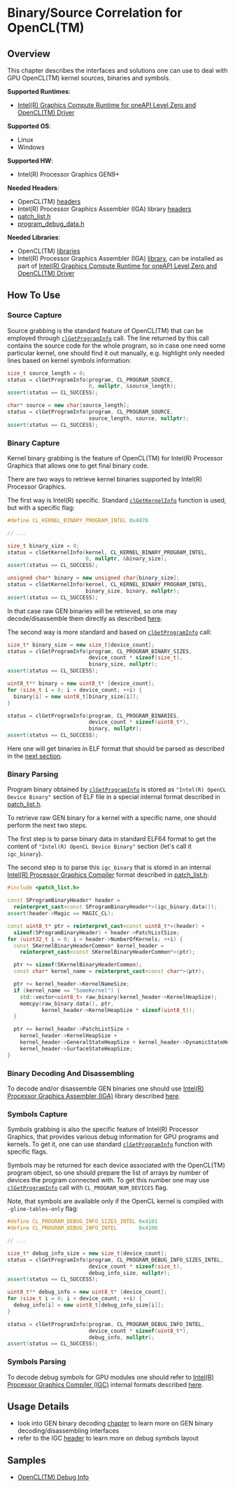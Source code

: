# Binary/Source Correlation for OpenCL(TM)
## Overview
This chapter describes the interfaces and solutions one can use to deal with GPU OpenCL(TM) kernel sources, binaries and symbols.

**Supported Runtimes**:
- [Intel(R) Graphics Compute Runtime for oneAPI Level Zero and OpenCL(TM) Driver](https://github.com/intel/compute-runtime)

**Supported OS**:
- Linux
- Windows

**Supported HW**:
- Intel(R) Processor Graphics GEN9+

**Needed Headers**:
- OpenCL(TM) [headers](https://github.com/KhronosGroup/OpenCL-Headers)
- Intel(R) Processor Graphics Assembler (IGA) library [headers](https://github.com/intel/intel-graphics-compiler/tree/master/visa/iga/IGALibrary/api)
- [patch_list.h](https://github.com/intel/intel-graphics-compiler/blob/master/IGC/AdaptorOCL/ocl_igc_shared/executable_format/patch_list.h)
- [program_debug_data.h](https://github.com/intel/intel-graphics-compiler/blob/master/IGC/AdaptorOCL/ocl_igc_shared/executable_format/program_debug_data.h)

**Needed Libraries**:
- OpenCL(TM) [libraries](https://github.com/intel/compute-runtime)
- Intel(R) Processor Graphics Assembler (IGA) [library](https://github.com/intel/intel-graphics-compiler/tree/master/visa/iga/IGALibrary), can be installed as part of [Intel(R) Graphics Compute Runtime for oneAPI Level Zero and OpenCL(TM) Driver](https://github.com/intel/compute-runtime)

## How To Use
### Source Capture
Source grabbing is the standard feature of OpenCL(TM) that can be employed through [`clGetProgramInfo`](https://www.khronos.org/registry/OpenCL/sdk/2.1/docs/man/xhtml/clGetProgramInfo.html) call. The line returned by this call contains the source code for the whole program, so in case one need some particular kernel, one should find it out manually, e.g. highlight only needed lines based on kernel symbols information:
```cpp
size_t source_length = 0;
status = clGetProgramInfo(program, CL_PROGRAM_SOURCE,
                          0, nullptr, &source_length);
assert(status == CL_SUCCESS);

char* source = new char[source_length];
status = clGetProgramInfo(program, CL_PROGRAM_SOURCE,
                          source_length, source, nullptr);
assert(status == CL_SUCCESS);
```

### Binary Capture
Kernel binary grabbing is the feature of OpenCL(TM) for Intel(R) Processor Graphics that allows one to get final binary code.

There are two ways to retrieve kernel binaries supported by Intel(R) Processor Graphics.

The first way is Intel(R) specific. Standard [`clGetKernelInfo`](https://www.khronos.org/registry/OpenCL/sdk/2.1/docs/man/xhtml/clGetKernelInfo.html) function is used, but with a specific flag:
```cpp
#define CL_KERNEL_BINARY_PROGRAM_INTEL 0x407D

// ...

size_t binary_size = 0;
status = clGetKernelInfo(kernel, CL_KERNEL_BINARY_PROGRAM_INTEL,
                         0, nullptr, &binary_size);
assert(status == CL_SUCCESS);

unsigned char* binary = new unsigned char[binary_size];
status = clGetKernelInfo(kernel, CL_KERNEL_BINARY_PROGRAM_INTEL,
                         binary_size, binary, nullptr);
assert(status == CL_SUCCESS);
```
In that case raw GEN binaries will be retrieved, so one may decode/disassemble them directly as described [here](#binary-decoding-and-disassembling).

The second way is more standard and based on [`clGetProgramInfo`](https://www.khronos.org/registry/OpenCL/sdk/2.1/docs/man/xhtml/clGetProgramInfo.html) call:
```cpp
size_t* binary_size = new size_t[device_count];
status = clGetProgramInfo(program, CL_PROGRAM_BINARY_SIZES,
                          device_count * sizeof(size_t),
                          binary_size, nullptr);
assert(status == CL_SUCCESS);

uint8_t** binary = new uint8_t* [device_count];
for (size_t i = 0; i < device_count; ++i) {
  binary[i] = new uint8_t[binary_size[i]];
}

status = clGetProgramInfo(program, CL_PROGRAM_BINARIES,
                          device_count * sizeof(uint8_t*),
                          binary, nullptr);
assert(status == CL_SUCCESS);
```
Here one will get binaries in ELF format that should be parsed as described in the [next section](#binary-parsing).

### Binary Parsing
Program binary obtained by [`clGetProgramInfo`](https://www.khronos.org/registry/OpenCL/sdk/2.1/docs/man/xhtml/clGetProgramInfo.html) is stored as `"Intel(R) OpenCL Device Binary"` section of ELF file in a special internal format described in [patch_list.h](https://github.com/intel/intel-graphics-compiler/blob/master/IGC/AdaptorOCL/ocl_igc_shared/executable_format/patch_list.h).

To retrieve raw GEN binary for a kernel with a specific name, one should perform the next two steps.

The first step is to parse binary data in standard ELF64 format to get the content of `"Intel(R) OpenCL Device Binary"` section (let's call it `igc_binary`).

The second step is to parse this `igc_binary` that is stored in an internal [Intel(R) Processor Graphics Compiler](https://github.com/intel/intel-graphics-compiler) format described in [patch_list.h](https://github.com/intel/intel-graphics-compiler/blob/master/IGC/AdaptorOCL/ocl_igc_shared/executable_format/patch_list.h):
```cpp
#include <patch_list.h>

const SProgramBinaryHeader* header =
  reinterpret_cast<const SProgramBinaryHeader*>(igc_binary.data());
assert(header->Magic == MAGIC_CL);

const uint8_t* ptr = reinterpret_cast<const uint8_t*>(header) +
  sizeof(SProgramBinaryHeader) + header->PatchListSize;
for (uint32_t i = 0; i < header->NumberOfKernels; ++i) {
  const SKernelBinaryHeaderCommon* kernel_header =
    reinterpret_cast<const SKernelBinaryHeaderCommon*>(ptr);

  ptr += sizeof(SKernelBinaryHeaderCommon);
  const char* kernel_name = reinterpret_cast<const char*>(ptr);

  ptr += kernel_header->KernelNameSize;
  if (kernel_name == "SomeKernel") {
    std::vector<uint8_t> raw_binary(kernel_header->KernelHeapSize);
    memcpy(raw_binary.data(), ptr,
           kernel_header->KernelHeapSize * sizeof(uint8_t));
  }

  ptr += kernel_header->PatchListSize +
    kernel_header->KernelHeapSize +
    kernel_header->GeneralStateHeapSize + kernel_header->DynamicStateHeapSize +
    kernel_header->SurfaceStateHeapSize;
}
```

### Binary Decoding And Disassembling
To decode and/or disassemble GEN binaries one should use [Intel(R) Processor Graphics Assembler (IGA)](https://github.com/intel/intel-graphics-compiler/tree/master/visa/iga/IGALibrary) library described [here](GenBinaryDecoding.md).

### Symbols Capture
Symbols grabbing is also the specific feature of Intel(R) Processor Graphics, that provides various debug information for GPU programs and kernels. To get it, one can use standard
[`clGetProgramInfo`](https://www.khronos.org/registry/OpenCL/sdk/2.1/docs/man/xhtml/clGetProgramInfo.html)
function with specific flags.

Symbols may be returned for each device associated with the OpenCL(TM) program object, so one should prepare the list of arrays by number of devices the program connected with. To get this number one may use [`clGetProgramInfo`](https://www.khronos.org/registry/OpenCL/sdk/2.1/docs/man/xhtml/clGetProgramInfo.html) call with `CL_PROGRAM_NUM_DEVICES` flag.

Note, that symbols are available only if the OpenCL kernel is compiled with `-gline-tables-only` flag:
```cpp
#define CL_PROGRAM_DEBUG_INFO_SIZES_INTEL 0x4101
#define CL_PROGRAM_DEBUG_INFO_INTEL       0x4100

// ...

size_t* debug_info_size = new size_t[device_count];
status = clGetProgramInfo(program, CL_PROGRAM_DEBUG_INFO_SIZES_INTEL,
                          device_count * sizeof(size_t),
                          debug_info_size, nullptr);
assert(status == CL_SUCCESS);

uint8_t** debug_info = new uint8_t* [device_count];
for (size_t i = 0; i < device_count; ++i) {
  debug_info[i] = new uint8_t[debug_info_size[i]];
}

status = clGetProgramInfo(program, CL_PROGRAM_DEBUG_INFO_INTEL,
                          device_count * sizeof(uint8_t*),
                          debug_info, nullptr);
assert(status == CL_SUCCESS);
```

### Symbols Parsing
To decode debug symbols for GPU modules one should refer to [Intel(R) Processor Graphics Compiler (IGC)](https://github.com/intel/intel-graphics-compiler) internal formats described [here](GenSymbolsDecoding.md).

## Usage Details
- look into GEN binary decoding [chapter](GenBinaryDecoding.md) to learn more on GEN binary decoding/disassembling interfaces
- refer to the IGC [header](https://github.com/intel/intel-graphics-compiler/blob/master/IGC/AdaptorOCL/ocl_igc_shared/executable_format/program_debug_data.h) to learn more on debug symbols layout

## Samples
- [OpenCL(TM) Debug Info](../../samples/cl_debug_info)